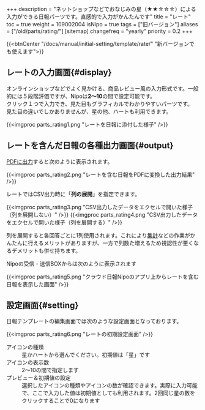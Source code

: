 +++
description = "ネットショップなどでおなじみの星（★★☆☆☆）による入力ができる日報パーツです。直感的で入力がかんたんです"
title = "レート"
toc = true
weight = 109002004
isNipo = true
tags = ["旧バージョン"]
aliases = ["/old/parts/rating/"]
[sitemap]
  changefreq = "yearly"
  priority = 0.2
+++

{{<btnCenter "/docs/manual/initial-setting/template/rate/" "新バージョンでも使えます">}}

## レートの入力画面{#display}

オンラインショップなどでよく見かける、商品レビュー風の入力形式です。一般的には５段階評価ですが、Nipoは**2〜10**の間で設定可能です。  
クリック１つで入力でき、見た目もグラフィカルでわかりやすいパーツです。  
見た目の違いでしかありませんが、星の他、ハートも利用できます。

{{<imgproc parts_rating1.png "レートを日報に添付した様子" />}}

## レートを含んだ日報の各種出力画面{#output}

[PDFに出力](/old/manual/pdf/)すると次のように表示されます。

{{<imgproc parts_rating2.png "レートを含む日報をPDFに変換した出力結果" />}}

レートではCSV出力時に「**列の展開**」を指定できます。

{{<imgproc parts_rating3.png "CSV出力したデータをエクセルで開いた様子（列を展開しない）" />}}
{{<imgproc parts_rating4.png "CSV出力したデータをエクセルで開いた様子（列を展開する）" />}}

列を展開すると各回答ごとに1列使用されます。これにより[集計](/old/manual/analytics/)などの作業がかんたんに行えるメリットがありますが、一方で列数た増えるため視認性が悪くなるデメリットも併せ持ちます。  

Nipoの受信・送信BOXからは次のように表示されます

{{<imgproc parts_rating5.png "クラウド日報Nipoのアプリ上からレートを含む日報を表示した画面" />}}

## 設定画面{#setting}

日報テンプレートの編集画面では次のような設定画面となっております。

{{<imgproc parts_rating6.png "レートの初期設定画面" />}}

<dl class="basic">
  <dt>アイコンの種類</dt>
  <dd>星かハートから選んでください。初期値は「星」です</dd>
  <dt>アイコンの表示数</dt>
  <dd>2〜10の間で指定します</dd>
  <dt>プレビュー＆初期値の設定</dt>
  <dd>選択したアイコンの種類やアイコンの数が確認できます。実際に入力可能で、ここで入力した値は初期値としても利用されます。2回同じ星の数をクリックすることで0になります</dd>
</dl>
